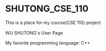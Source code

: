 # SHUTONG_CSE_110
This is a place for my course(CSE 110) project

ＷU SHUTONG's User Page

My favorite programming language: C++